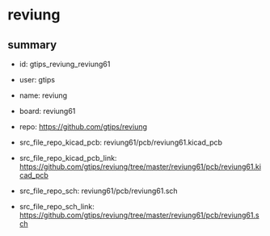 # reviung
 
## summary 
* id: gtips_reviung_reviung61
* user: gtips
* name: reviung
* board: reviung61
* repo: https://github.com/gtips/reviung
* src_file_repo_kicad_pcb: reviung61/pcb/reviung61.kicad_pcb
* src_file_repo_kicad_pcb_link: https://github.com/gtips/reviung/tree/master/reviung61/pcb/reviung61.kicad_pcb


* src_file_repo_sch: reviung61/pcb/reviung61.sch
* src_file_repo_sch_link: https://github.com/gtips/reviung/tree/master/reviung61/pcb/reviung61.sch






